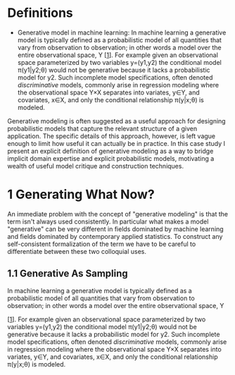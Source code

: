 # Definitions
- Generative model in machine learning: 
	In machine learning a generative model is typically defined as a probabilistic model of all quantities that vary from observation to observation; in other words a model over the entire observational space, Y [[1](https://betanalpha.github.io/assets/case_studies/generative_modeling.html#ref-Bishop:2006)]. For example given an observational space parameterized by two variables y=(y1,y2) the conditional model π(y1|y2;θ) would not be generative because it lacks a probabilistic model for y2. Such incomplete model specifications, often denoted _discriminative_ models, commonly arise in regression modeling where the observational space Y×X separates into variates, y∈Y, and covariates, x∈X, and only the conditional relationship π(y|x;θ) is modeled.
	


Generative modeling is often suggested as a useful approach for designing probabilistic models that capture the relevant structure of a given application. The specific details of this approach, however, is left vague enough to limit how useful it can actually be in practice. In this case study I present an explicit definition of generative modeling as a way to bridge implicit domain expertise and explicit probabilistic models, motivating a wealth of useful model critique and construction techniques.

# 1 Generating What Now?

An immediate problem with the concept of "generative modeling" is that the term isn't always used consistently. In particular what makes a model "generative" can be very different in fields dominated by machine learning and fields dominated by contemporary applied statistics. To construct any self-consistent formalization of the term we have to be careful to differentiate between these two colloquial uses.

## 1.1 Generative As Sampling

In machine learning a generative model is typically defined as a probabilistic model of all quantities that vary from observation to observation; in other words a model over the entire observational space, Y

[[1](https://betanalpha.github.io/assets/case_studies/generative_modeling.html#ref-Bishop:2006)]. For example given an observational space parameterized by two variables y=(y1,y2) the conditional model π(y1|y2;θ) would not be generative because it lacks a probabilistic model for y2. Such incomplete model specifications, often denoted _discriminative_ models, commonly arise in regression modeling where the observational space Y×X separates into variates, y∈Y, and covariates, x∈X, and only the conditional relationship π(y|x;θ) is modeled.